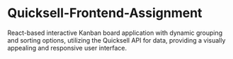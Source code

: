 # Quicksell-Frontend-Assignment
React-based interactive Kanban board application with dynamic grouping and sorting options, utilizing the Quicksell API for data, providing a visually appealing and responsive user interface.
